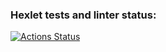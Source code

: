 ### Hexlet tests and linter status:
[![Actions Status](https://github.com/apriakhin/frontend-project-46/actions/workflows/hexlet-check.yml/badge.svg)](https://github.com/apriakhin/frontend-project-46/actions)